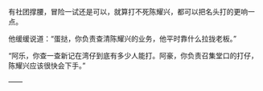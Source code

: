 有社团撑腰，冒险一试还是可以，就算打不死陈耀兴，都可以把名头打的更响一点。

他缓缓说道：“蛋挞，你负责查清陈耀兴的业务，他平时靠什么拉拢老板。”

“阿乐，你查一查新记在湾仔到底有多少人能打。阿豪，你负责召集堂口的打仔，陈耀兴应该很快会下手。”

——

